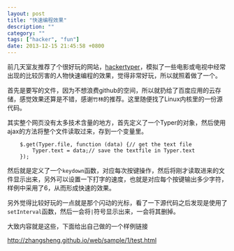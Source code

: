 ```yaml
---
layout: post
title: "快速编程效果"
description: ""
category: ""
tags: ["hacker", "fun"]
date: 2013-12-15 21:45:58 +0800
---
```


前几天室友推荐了个很好玩的网站，<a href="http://www.webtwt.com/new/hackertyper/" target="_blank">hackertyper</a>，模拟了一些电影或电视中经常出现的比较厉害的人物快速编程的效果，觉得非常好玩，所以就照着做了一个。

首先是要写的文件，因为不想浪费github的空间，所以就扔给了百度应用的云存储，感觉效果还算是不错，感谢`竹林`的推荐。这里随便找了Linux内核里的一份源代码。

其实整个网页没有太多技术含量的地方，首先定义了一个Typer的对象，然后使用ajax的方法将整个文件读取过来，存到一个变量里。
	 	

	 	$.get(Typer.file, function (data) {// get the text file
            Typer.text = data;// save the textfile in Typer.text
        });

然后就是定义了一个`keydown`函数，对应每次按键操作，然后将刚才读取进来的文件显示出来，另外可以设置一下打字的速度，也就是对应每个按键输出多少字符，样例中采用了6，从而形成快速的效果。

另外觉得比较好玩的一点就是那个闪动的光标，看了一下源代码之后发现是使用了`setInterval`函数，然后一会将`|`符号显示出来，一会将其删掉。

大致内容就是这些，下面给出自己做的一个样例链接

<a href="http://zhangsheng.github.io/web/sample/1/test.html" target="_blank">http://zhangsheng.github.io/web/sample/1/test.html</a>